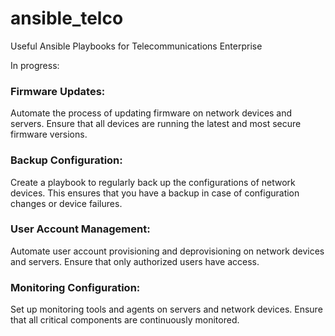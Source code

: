 # ansible_telco
Useful Ansible Playbooks for Telecommunications Enterprise 

In progress:

### Firmware Updates:
Automate the process of updating firmware on network devices and servers. Ensure that all devices are running the latest and most secure firmware versions.

### Backup Configuration:
Create a playbook to regularly back up the configurations of network devices. This ensures that you have a backup in case of configuration changes or device failures.

### User Account Management:
Automate user account provisioning and deprovisioning on network devices and servers. Ensure that only authorized users have access.

### Monitoring Configuration:
Set up monitoring tools and agents on servers and network devices. Ensure that all critical components are continuously monitored.